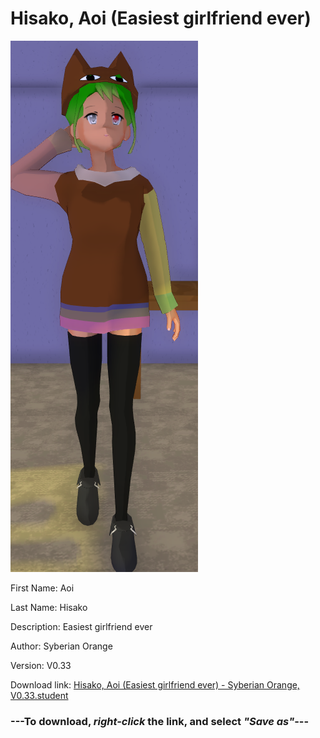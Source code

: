# Hisako, Aoi (Easiest girlfriend ever)

<img src = "https://raw.githubusercontent.com/Arbiter1223/Daigaku-Gurashi-Custom-Students/master/Students/Files/Hisako%2C%20Aoi%20(Easiest%20girlfriend%20ever).png">

First Name: Aoi

Last Name: Hisako

Description: Easiest girlfriend ever

Author: Syberian Orange

Version: V0.33

Download link: <a href="https://raw.githubusercontent.com/Arbiter1223/Daigaku-Gurashi-Custom-Students/master/Students/Files/Hisako%2C%20Aoi%20(Easiest%20girlfriend%20ever)%20-%20Syberian%20Orange%2C%20V0.33.student">Hisako, Aoi (Easiest girlfriend ever) - Syberian Orange, V0.33.student</a>

### ---**To download, _right-click_ the link, and select _"Save as"_**---
